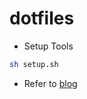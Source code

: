 # dotfiles


- Setup Tools


```bash
sh setup.sh
```

- Refer to [blog](https://mehuaniket.com/blog/how-do-i-setup-my-mac/) 


